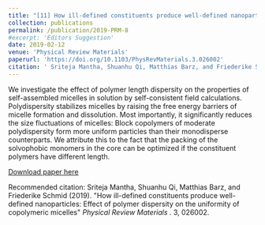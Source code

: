 ```yaml
---
title: "[11] How ill-defined constituents produce well-defined nanoparticles: Effect of polymer dispersity on the uniformity of copolymeric micelles"
collection: publications
permalink: /publication/2019-PRM-8
#excerpt: 'Editors Suggestion'
date: 2019-02-12
venue: 'Physical Review Materials'
paperurl: 'https://doi.org/10.1103/PhysRevMaterials.3.026002'
citation: ' Sriteja Mantha, Shuanhu Qi, Matthias Barz, and Friederike Schmid (2019). &quot; How ill-defined constituents produce well-defined nanoparticles: Effect of polymer dispersity on the uniformity of copolymeric micelles .&quot; <i>Physical Review Materials </i>. 3, 026002.'
---
```

We investigate the effect of polymer length dispersity on the properties of self-assembled micelles in solution by self-consistent field calculations. Polydispersity stabilizes micelles by raising the free energy barriers of micelle formation and dissolution. Most importantly, it significantly reduces the size fluctuations of micelles: Block copolymers of moderate polydispersity form more uniform particles than their monodisperse counterparts. We attribute this to the fact that the packing of the solvophobic monomers in the core can be optimized if the constituent polymers have different length.

[Download paper here](http://sritejamantha.github.io/files/paper8PRM2019.pdf)

Recommended citation: Sriteja Mantha, Shuanhu Qi, Matthias Barz, and Friederike Schmid (2019). "How ill-defined constituents produce well-defined nanoparticles: Effect of polymer dispersity on the uniformity of copolymeric micelles" <i>Physical Review Materials </i>. 3, 026002.